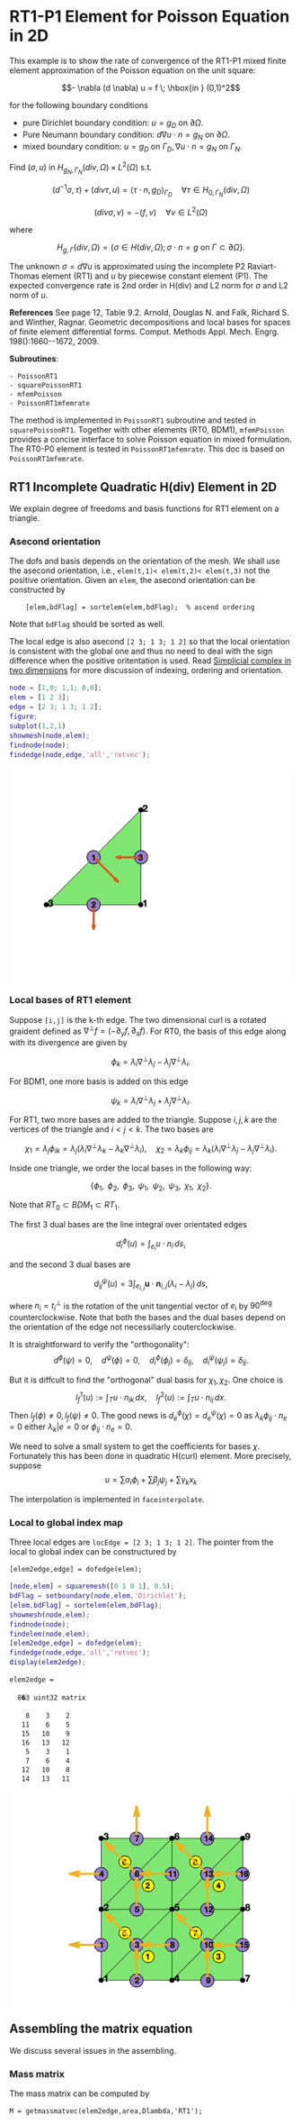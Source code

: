 # RT1-P1 Element for Poisson Equation in 2D

This example is to show the rate of convergence of the RT1-P1 mixed finite element approximation of the Poisson equation on the unit square:

$$- \nabla (d \nabla) u = f \; \hbox{in } (0,1)^2$$

for the following boundary conditions
- pure Dirichlet boundary condition: $u = g_D \text{ on } \partial \Omega$.
- Pure Neumann boundary condition: $d\nabla u\cdot n=g_N \text{ on } \partial \Omega$.
- mixed boundary condition: $u=g_D \text{ on }\Gamma_D, \nabla u\cdot n=g_N \text{ on }\Gamma_N.$

Find $(\sigma , u)$ in $H_{g_N,\Gamma_N}(div,\Omega)\times L^2(\Omega)$ s.t. 

$$ (d^{-1}\sigma,\tau) + (div \tau, u)  = \langle \tau \cdot n, g_D \rangle_{\Gamma_D} \quad \forall \tau \in H_{0,\Gamma_N}(div,\Omega)$$

$$ (div \sigma, v)                =  -(f,v) \quad \forall v \in L^2(\Omega) $$
 
 where 
 
 $$H_{g,\Gamma}(div,\Omega) = \{\sigma \in H(div,\Omega); \sigma \cdot n = g  \text{ on } \Gamma \subset \partial\Omega \}.$$

 The unknown $\sigma = d\nabla u$ is approximated using the incomplete P2 Raviart-Thomas element (RT1) and $u$ by piecewise constant element (P1). The expected convergence rate is 2nd order in H(div) and L2 norm for $\sigma$ and L2 norm of $u$. 

**References**
See page 12, Table 9.2. Arnold, Douglas N. and Falk, Richard S. and Winther, Ragnar. Geometric decompositions and local bases for spaces of finite element differential forms. Comput. Methods Appl. Mech. Engrg. 198():1660--1672, 2009.

**Subroutines**:

    - PoissonRT1
    - squarePoissonRT1
    - mfemPoisson
    - PoissonRT1mfemrate
    
The method is implemented in `PoissonRT1` subroutine and tested in `squarePoissonRT1`. Together with other elements (RT0, BDM1), `mfemPoisson` provides a concise interface to solve Poisson equation in mixed formulation. The RT0-P0 element is tested in `PoissonRT1mfemrate`. This doc is based on `PoissonRT1mfemrate`.    

## RT1 Incomplete Quadratic H(div) Element in 2D

We explain degree of freedoms and basis functions for RT1 element on a triangle. 

### Asecond orientation
The dofs and basis depends on the orientation of the mesh. We shall use the asecond orientation, i.e., `elem(t,1)< elem(t,2)< elem(t,3)` not the positive orientation. Given an `elem`, the asecond orientation can be constructed by 

        [elem,bdFlag] = sortelem(elem,bdFlag);  % ascend ordering
        
Note that `bdFlag` should be sorted as well. 

The local edge is also asecond `[2 3; 1 3; 1 2]` so that the local orientation is consistent with the global one and thus no need to deal with the sign difference when the positive oritentation is used. Read [Simplicial complex in two dimensions](../mesh/scdoc.html) for more discussion of indexing, ordering and orientation.


```matlab
node = [1,0; 1,1; 0,0];
elem = [1 2 3];
edge = [2 3; 1 3; 1 2];
figure;
subplot(1,2,1)
showmesh(node,elem);
findnode(node);
findedge(node,edge,'all','rotvec');
```


    
![png](PoissonRT1mfemrate_files/PoissonRT1mfemrate_3_0.png)
    


### Local bases of RT1 element

Suppose `[i,j]` is the k-th edge. The two dimensional curl is a rotated graident defined as $\nabla^{\bot} f = (-\partial_y f, \partial _x f).$ For RT0, the basis of this edge along with its divergence are given by

$$ \phi_k = \lambda_i \nabla^{\bot} \lambda_j - \lambda_j \nabla^{\bot} \lambda_i. $$

For BDM1, one more basis is added on this edge

$$ \psi_k = \lambda_i \nabla^{\bot} \lambda_j + \lambda_j \nabla^{\bot} \lambda_i. $$

For RT1, two more bases are added to the triangle. Suppose $i,j,k$ are the vertices of the triangle and $i<j<k$. The two bases are

$$ \chi_1 = \lambda_j\phi _{ik} = \lambda_j(\lambda_i\nabla^{\bot} \lambda_k -
\lambda_k\nabla^{\bot}\lambda_i),\quad
   \chi_2 = \lambda_k\phi _{ij} = \lambda_k(\lambda_i\nabla^{\bot} \lambda_j -
\lambda_j\nabla^{\bot}\lambda_i).$$

Inside one triangle, we order the local bases in the following way: 

$$\{\phi_1,~\,\phi_2,~\,\phi_3,~\,\psi_1,~\,\psi_2,~\, \psi_3, ~\, \chi_1, ~\, \chi_2\}.$$

Note that $RT_0 \subset BDM_1 \subset RT_1$.

The first 3 dual bases are the line integral over orientated edges

$$d_i^{\phi}(u) = \int_{e_i} u \cdot n_i \, ds,$$

and the second 3 dual bases are

$$d_{ij}^{\psi}(u) = 3 \int_{e_{i, j}} \boldsymbol{u} \cdot \boldsymbol{n}_{i, j}\left(\lambda_{i}-\lambda_{j}\right) \, ds,$$

where $n_i = t_i^{\bot}$ is the rotation of the unit tangential vector of $e_i$ by $90^{\deg}$ counterclockwise. Note that both the bases and the dual bases depend on the orientation of the edge not necessiliarly couterclockwise.

It is straightforward to verify the "orthogonality":
$$d^{\phi}(\psi) = 0, \quad d^{\psi}(\phi) = 0, \quad d_i^{\phi}(\phi_j) = \delta_{ij}, \quad  d_i^{\psi}(\psi_j) = \delta_{ij}.$$

But it is diffcult to find the "orthogonal" dual basis for $\chi_1,\chi_2$. One choice is $$l_f^1(u) := \int_{T} u\cdot n_{ik}\, dx, \quad l_f^2(u) := \int_{T} u\cdot n_{ij}\, dx.$$ Then $l_f(\phi) \neq 0, l_f(\psi) \neq 0$. The good news is $d_e^{\phi}(\chi) = d_e^{\psi}(\chi) = 0$ as $\lambda_k\phi _{ij}\cdot n_e = 0$ either $\lambda_k|e = 0$ or $\phi_{ij}\cdot n_e = 0$. 

We need to solve a small system to get the coefficients for bases $\chi$. Fortunately this has been done in quadratic H(curl) element. More precisely, suppose $$u=\sum \alpha_{i} \phi_{i}+\sum \beta_{j} \psi_{j}+\sum \gamma_{k} x_{k}$$

The interpolation is implemented in `faceinterpolate`.

### Local to global index map

Three local edges are `locEdge = [2 3; 1 3; 1 2]`. The pointer from the local to global index can be constructured by

    [elem2edge,edge] = dofedge(elem);


```matlab
[node,elem] = squaremesh([0 1 0 1], 0.5);
bdFlag = setboundary(node,elem,'Dirichlet');
[elem,bdFlag] = sortelem(elem,bdFlag);
showmesh(node,elem);
findnode(node);
findelem(node,elem);
[elem2edge,edge] = dofedge(elem);
findedge(node,edge,'all','rotvec');
display(elem2edge);
```

    
    elem2edge =
    
      8�3 uint32 matrix
    
        8    3    2
       11    6    5
       15   10    9
       16   13   12
        5    3    1
        7    6    4
       12   10    8
       14   13   11
    



    
![png](PoissonRT1mfemrate_files/PoissonRT1mfemrate_6_1.png)
    


## Assembling the matrix equation

We discuss several issues in the assembling.

### Mass matrix

The mass matrix can be computed by

    M = getmassmatvec(elem2edge,area,Dlambda,'RT1');


```matlab

```
